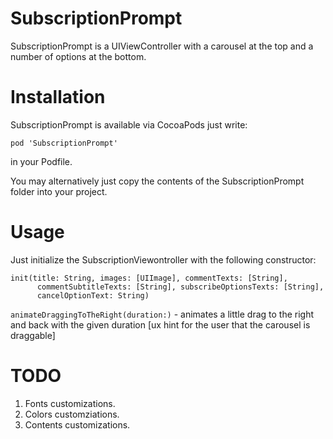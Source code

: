 # SubscriptionPrompt
SubscriptionPrompt is a UIViewController with a carousel at the top and a number of options at the bottom.

# Installation

SubscriptionPrompt is available via CocoaPods just write:

`pod 'SubscriptionPrompt'`

in your Podfile.

You may alternatively just copy the contents of the SubscriptionPrompt folder into your project.

# Usage

Just initialize the SubscriptionViewontroller with the following constructor:

```
init(title: String, images: [UIImage], commentTexts: [String], 
      commentSubtitleTexts: [String], subscribeOptionsTexts: [String], 
      cancelOptionText: String)
```

`animateDraggingToTheRight(duration:)` - animates a little drag to the right and back with the given duration [ux hint for the user that the carousel is draggable]

# TODO

1. Fonts customizations.
2. Colors customziations.
3. Contents customizations.



